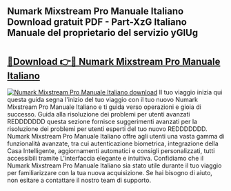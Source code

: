 ## Numark Mixstream Pro Manuale Italiano Download gratuit PDF - Part-XzG Italiano Manuale del proprietario del servizio yGIUg

# <h2><a href="http://dfcubh.blite.top/?on=Numark+Mixstream+Pro+Manuale+Italiano">🔗Download 👉🔴 Numark Mixstream Pro Manuale Italiano</a></h2>

[![Numark Mixstream Pro Manuale Italiano download](https://i.imgur.com/lujVjoI.png)](http://dfcubh.blite.top/?on=Numark+Mixstream+Pro+Manuale+Italiano)
Il tuo viaggio inizia qui questa guida segna l'inizio del tuo viaggio con il tuo nuovo Numark Mixstream Pro Manuale Italiano e ti guida verso operazioni e gioia di successo. Guida alla risoluzione dei problemi per utenti avanzati REDDDDDDD questa sezione fornisce suggerimenti avanzati per la risoluzione dei problemi per utenti esperti del tuo nuovo REDDDDDDD. Numark Mixstream Pro Manuale Italiano offre agli utenti una vasta gamma di funzionalità avanzate, tra cui autenticazione biometrica, integrazione della Casa Intelligente, aggiornamenti automatici e consigli personalizzati, tutti accessibili tramite L'interfaccia elegante e intuitiva. Confidiamo che il Numark Mixstream Pro Manuale Italiano sia stato utile durante il tuo viaggio per familiarizzare con la tua nuova acquisizione. Se hai bisogno di aiuto, non esitare a contattare il nostro team di supporto.
